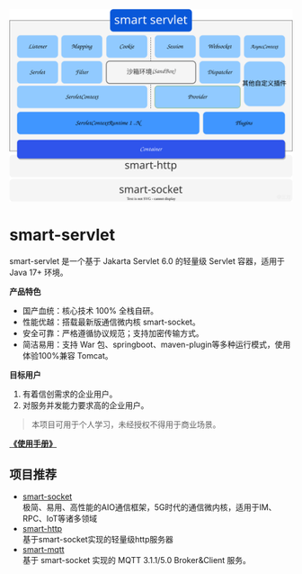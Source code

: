 ![](pages/public/smart-servlet.svg)
# smart-servlet
smart-servlet 是一个基于 Jakarta Servlet 6.0 的轻量级 Servlet 容器，适用于 Java 17+ 环境。 

**产品特色**
* 国产血统：核心技术 100% 全栈自研。
* 性能优越：搭载最新版通信微内核 smart-socket。
* 安全可靠：严格遵循协议规范；支持加密传输方式。
* 简洁易用：支持 War 包、springboot、maven-plugin等多种运行模式，使用体验100%兼容 Tomcat。

**目标用户**
1. 有着信创需求的企业用户。
2. 对服务并发能力要求高的企业用户。

> 本项目可用于个人学习，未经授权不得用于商业场景。


**[《使用手册》](https://smartboot.tech/smart-servlet/)**


## 项目推荐
- [smart-socket](https://gitee.com/smartboot/smart-socket)  
    极简、易用、高性能的AIO通信框架，5G时代的通信微内核，适用于IM、RPC、IoT等诸多领域
- [smart-http](https://gitee.com/smartboot/smart-http)  
    基于smart-socket实现的轻量级http服务器
- [smart-mqtt](https://gitee.com/smartboot/smart-mqtt)  
  基于 smart-socket 实现的 MQTT 3.1.1/5.0 Broker&Client 服务。